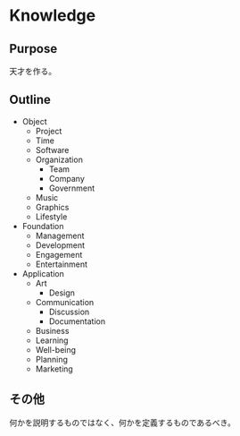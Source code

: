# Knowledge

## Purpose

天才を作る。

## Outline

- Object
  - Project
  - Time
  - Software
  - Organization
    - Team
    - Company
    - Government
  - Music
  - Graphics
  - Lifestyle
- Foundation
  - Management
  - Development
  - Engagement
  - Entertainment
- Application
  - Art
    - Design
  - Communication
    - Discussion
    - Documentation
  - Business
  - Learning
  - Well-being
  - Planning
  - Marketing

## その他

何かを説明するものではなく、何かを定義するものであるべき。
